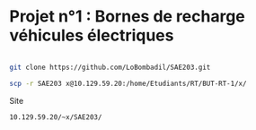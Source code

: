 # Projet n°1 : Bornes de recharge véhicules électriques


```bash

git clone https://github.com/LoBombadil/SAE203.git 
```

```bash
scp -r SAE203 x@10.129.59.20:/home/Etudiants/RT/BUT-RT-1/x/

```

Site 
```
10.129.59.20/~x/SAE203/
```

